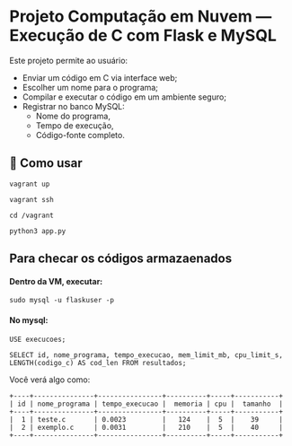 # Projeto Computação em Nuvem — Execução de C com Flask e MySQL

Este projeto permite ao usuário:
- Enviar um código em C via interface web;
- Escolher um nome para o programa;
- Compilar e executar o código em um ambiente seguro;
- Registrar no banco MySQL:
  - Nome do programa,
  - Tempo de execução,
  - Código-fonte completo.

## 🚀 Como usar

```
vagrant up
```

```
vagrant ssh
```

```
cd /vagrant
```

```
python3 app.py
```

## Para checar os códigos armazaenados

#### Dentro da VM, executar:

```
sudo mysql -u flaskuser -p
```

#### No mysql:

```
USE execucoes;
```
```
SELECT id, nome_programa, tempo_execucao, mem_limit_mb, cpu_limit_s, LENGTH(codigo_c) AS cod_len FROM resultados;
```

Você verá algo como:
```
+----+---------------+----------------+----------+-----+-----------+
| id | nome_programa | tempo_execucao |  memoria | cpu |  tamanho  |
+----+---------------+----------------+----------+-----+-----------+
|  1 | teste.c       | 0.0023         |   124    |  5  |    39     |
|  2 | exemplo.c     | 0.0031         |   210    |  5  |    40     |
+----+---------------+----------------+----------+-----+-----------+
```
